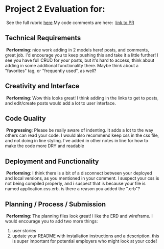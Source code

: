 # Project 2 Evaluation for:
​
See the full rubric [here](https://github.com/ga-wdi-exercises/project2/blob/master/evaluation.md).
​
My code comments are here:
​
[link to PR](https://github.com/kairajohnson/live-unapologetically/pull/3)
​
## Technical Requirements
​
**Performing**: nice work adding in 2 models here! posts, and comments, great job. I'd encourage you to keep pushing this and take it a little further! I see you have full CRUD for your posts, but it's hard to access, think about adding in some additional functionality there. Maybe think about a "favorites" tag, or "frequently used", as well?
​
## Creativity and Interface
​
**Performing**: Wow this looks great! I think adding in the links to get to posts, and edit/create posts would add a lot to user interface.
​
## Code Quality
​
**Progressing**: Please be really aware of indenting. It adds a lot to the way others can read your code.  I would also recommend keep css in the css file, and not doing in line styling. I've added in other notes in line for how to make the code more DRY and readable
​
## Deployment and Functionality
​
**Performing**: I think there is a bit of a disconnect between your deployed and local versions, as you mentioned in your comment. I suspect your css is not being compiled properly, and i suspect that is because your file is named application.css.erb. is there a reason you added the ".erb"?
​
## Planning / Process / Submission
​
**Performing**: The planning files look great! I like the ERD and wireframe.  I would encourage you to add two more things:
1. user stories
2. update your README with installation instructions and a description. this is super important for potential employers who might look at your code!
